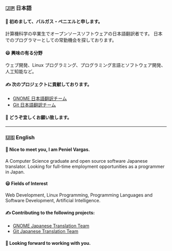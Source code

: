 ### :jp: 日本語

#### :wave: 初めまして、バルガス・ペニエルと申します。

計算機科学の卒業生でオープンソースソフトウェアの日本語翻訳者です。
日本でのプログラマーとしての常勤機会を探しております。

#### :smiley: 興味の有る分野
ウェブ開発、Linux プログラミング、プログラミング言語とソフトウェア開発、
人工知能など。

#### :writing_hand: 次のプロジェクトに貢献しております。
- [GNOME 日本語翻訳チーム][]
- [Git 日本語翻訳チーム][]

#### :handshake: どうぞ宜しくお願い致します。

---

### :us: English

#### :wave: Nice to meet you, I am Peniel Vargas.

A Computer Science graduate and open source software Japanese translator.
Looking for full-time employment opportunities as a programmer in Japan.

#### :smiley: Fields of Interest

Web Development, Linux Programming, Programming Languages and Software Development, Artificial Intelligence.

#### :writing_hand: Contributing to the following projects:
- [GNOME Japanese Translation Team][]
- [Git Japanese Translation Team][]

#### :handshake: Looking forward to working with you.

<!-- 日本語 -->
[GNOME 日本語翻訳チーム]: https://l10n.gnome.org/users/vargaspeniel/
[Git 日本語翻訳チーム]: https://github.com/vargaspeniel/git-l10n-ja

<!-- English -->
[GNOME Japanese Translation Team]: https://l10n.gnome.org/users/vargaspeniel/
[Git Japanese Translation Team]: https://github.com/vargaspeniel/git-l10n-ja
